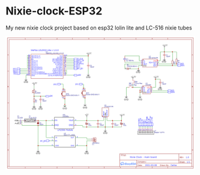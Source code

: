 # Nixie-clock-ESP32
My new nixie clock  project based on esp32 lolin lite and LC-516 nixie tubes



![](https://raw.githubusercontent.com/karolfry/Nixie-clock/master/PCB/Schematic_ESP_nixie_clock_2021-04-16.png)